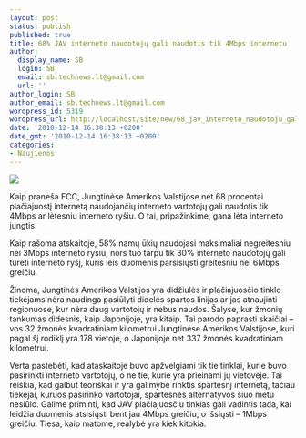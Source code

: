 ```yaml
---
layout: post
status: publish
published: true
title: 68% JAV interneto naudotojų gali naudotis tik 4Mbps internetu
author:
  display_name: SB
  login: SB
  email: sb.technews.lt@gmail.com
  url: ''
author_login: SB
author_email: sb.technews.lt@gmail.com
wordpress_id: 5319
wordpress_url: http://localhost/site/new/68_jav_interneto_naudotoju_gali_naudotis_tik_4mbps_internetu/
date: '2010-12-14 16:38:13 +0200'
date_gmt: '2010-12-14 16:38:13 +0200'
categories:
- Naujienos
---
```

<div class="imgright"><img src="http://www.part.lt/img/8787602a14f8bf27e020159cbe80b049350.jpg"  /></div>
<p>Kaip praneša FCC, Jungtinėse Amerikos Valstijose net 68 procentai plačiajuostį internetą naudojančių interneto vartotojų gali naudotis tik 4Mbps ar lėtesniu interneto ryšiu. O tai, pripažinkime, gana lėta interneto jungtis.</p>
<p>Kaip rašoma atskaitoje, 58% namų ūkių naudojasi maksimaliai negreitesniu nei 3Mbps interneto ryšiu, nors tuo tarpu tik 30% interneto naudotojų gali turėti interneto ryšį, kuris leis duomenis parsisiųsti greitesniu nei 6Mbps greičiu.</p>
<p>Žinoma, Jungtinės Amerikos Valstijos yra didžiulės ir plačiajuosčio tinklo tiekėjams nėra naudinga pasiūlyti didelės spartos linijas ar jas atnaujinti regionuose, kur nėra daug vartotojų ir nebus naudos. Šalyse, kur žmonių tankumas didesnis, kaip Japonijoje, yra kitaip. Tai parodo paprasti skaičiai – vos 32 žmonės kvadratiniam kilometrui Jungtinėse Amerikos Valstijose, kuri pagal šį rodiklį yra 178 vietoje, o Japonijoje net 337 žmonės kvadratiniam kilometrui.</p>
<p>Verta pastebėti, kad ataskaitoje buvo apžvelgiami tik tie tinklai, kurie buvo pasirinkti interneto vartotojų, o ne tie, kurie yra prieinami jų vietovėje. Tai reiškia, kad galbūt teoriškai ir yra galimybė rinktis spartesnį internetą, tačiau tiekėjai, kuruos pasirinko vartotojai, spartesnės alternatyvos šiuo metu nesiūlo. Galime priminti, kad JAV plačiajuosčiu tinklas gali vadintis tada, kai leidžia duomenis atsisiųsti bent jau 4Mbps greičiu, o išsiųsti – 1Mbps greičiu. Tiesa, kaip matome, realybė yra kiek kitokia.<br /></p>
